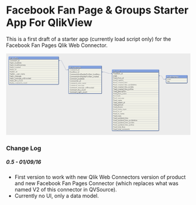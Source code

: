 Facebook Fan Page & Groups Starter App For QlikView
===================================================
This is a first draft of a starter app (currently load script only) for the Facebook Fan Pages Qlik Web Connector.

![](screenshot1.png)

### Change Log

##### 0.5 - 01/09/16
* First version to work with new Qlik Web Connectors version of product and new Facebook Fan Pages Connector (which replaces what was named V2 of this connector in QVSource).
* Currently no UI, only a data model.
